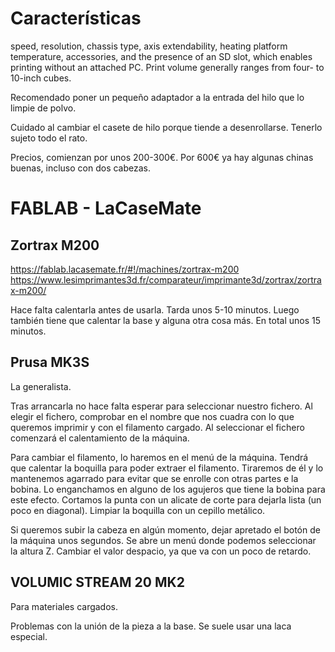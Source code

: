 # Características

speed, resolution, chassis type, axis extendability, heating platform temperature, accessories, and the presence of an SD slot, which enables printing without an attached PC. Print volume generally ranges from four- to 10-inch cubes.

Recomendado poner un pequeño adaptador a la entrada del hilo que lo limpie de polvo.

Cuidado al cambiar el casete de hilo porque tiende a desenrollarse. Tenerlo sujeto todo el rato.

Precios, comienzan por unos 200-300€. Por 600€ ya hay algunas chinas buenas, incluso con dos cabezas.

# FABLAB - LaCaseMate

## Zortrax M200

<https://fablab.lacasemate.fr/#!/machines/zortrax-m200>
<https://www.lesimprimantes3d.fr/comparateur/imprimante3d/zortrax/zortrax-m200/>

Hace falta calentarla antes de usarla. Tarda unos 5-10 minutos.
Luego también tiene que calentar la base y alguna otra cosa más. En total unos 15 minutos.

## Prusa MK3S

La generalista.

Tras arrancarla no hace falta esperar para seleccionar nuestro fichero.
Al elegir el fichero, comprobar en el nombre que nos cuadra con lo que queremos imprimir y con el filamento cargado.
Al seleccionar el fichero comenzará el calentamiento de la máquina.

Para cambiar el filamento, lo haremos en el menú de la máquina. Tendrá que calentar la boquilla para poder extraer el filamento.
Tiraremos de él y lo mantenemos agarrado para evitar que se enrolle con otras partes e la bobina.
Lo enganchamos en alguno de los agujeros que tiene la bobina para este efecto.
Cortamos la punta con un alicate de corte para dejarla lista (un poco en diagonal).
Limpiar la boquilla con un cepillo metálico.

Si queremos subir la cabeza en algún momento, dejar apretado el botón de la máquina unos segundos.
Se abre un menú donde podemos seleccionar la altura Z. Cambiar el valor despacio, ya que va con un poco de retardo.

## VOLUMIC STREAM 20 MK2

Para materiales cargados.

Problemas con la unión de la pieza a la base. Se suele usar una laca especial.
